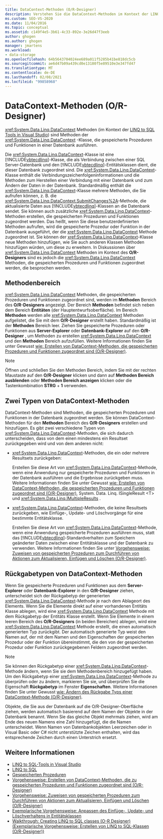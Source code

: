 ```yaml
---
title: DataContext-Methoden (O/R-Designer)
description: Verstehen Sie die DataContext-Methoden im Kontext der LINQ to SQL Tools für Visual Studio. Diese Methoden führen gespeicherte Prozeduren und Funktionen in einer Datenbank aus.
ms.custom: SEO-VS-2020
ms.date: 11/04/2016
ms.topic: conceptual
ms.assetid: c149f4e5-3b61-4c33-892e-3e26d47f3eeb
author: ghogen
ms.author: ghogen
manager: jmartens
ms.workload:
- data-storage
ms.openlocfilehash: 64b5643704024ee689a011f5285b41be818dc5cb
ms.sourcegitcommit: ae6d47b09a439cd0e13180f5e89510e3e347fd47
ms.translationtype: MT
ms.contentlocale: de-DE
ms.lasthandoff: 02/08/2021
ms.locfileid: "99858968"
---
```

# <a name="datacontext-methods-or-designer"></a>DataContext-Methoden (O/R-Designer)

<xref:System.Data.Linq.DataContext> Methoden (im Kontext der [LINQ to SQL Tools in Visual Studio](../data-tools/linq-to-sql-tools-in-visual-studio2.md)) sind Methoden der <xref:System.Data.Linq.DataContext> -Klasse, die gespeicherte Prozeduren und Funktionen in einer Datenbank ausführen.

Die <xref:System.Data.Linq.DataContext>-Klasse ist eine [!INCLUDE[vbtecdlinq](../data-tools/includes/vbtecdlinq_md.md)]-Klasse, die als Verbindung zwischen einer SQL Server-Datenbank und den [!INCLUDE[vbtecdlinq](../data-tools/includes/vbtecdlinq_md.md)]-Entitätsklassen dient, die dieser Datenbank zugeordnet sind. Die <xref:System.Data.Linq.DataContext>-Klasse enthält die Verbindungszeichenfolgeninformationen und die Methoden zum Herstellen einer Verbindung mit einer Datenbank und zum Ändern der Daten in der Datenbank. Standardmäßig enthält die <xref:System.Data.Linq.DataContext>-Klasse mehrere Methoden, die Sie aufrufen können, z. B. die <xref:System.Data.Linq.DataContext.SubmitChanges%2A>-Methode, die aktualisierte Daten aus [!INCLUDE[vbtecdlinq](../data-tools/includes/vbtecdlinq_md.md)]-Klassen an die Datenbank sendet. Sie können auch zusätzliche <xref:System.Data.Linq.DataContext>-Methoden erstellen, die gespeicherten Prozeduren und Funktionen zugeordnet werden. Das heißt, wenn Sie diese benutzerdefinierten Methoden aufrufen, wird die gespeicherte Prozedur oder Funktion in der Datenbank ausgeführt, der die <xref:System.Data.Linq.DataContext> Methode zugeordnet ist. Sie können der <xref:System.Data.Linq.DataContext>-Klasse neue Methoden hinzufügen, wie Sie auch anderen Klassen Methoden hinzufügen würden, um diese zu erweitern. In Diskussionen über <xref:System.Data.Linq.DataContext> Methoden im Kontext des **O/R-Designers** sind es jedoch die <xref:System.Data.Linq.DataContext> Methoden, die gespeicherten Prozeduren und Funktionen zugeordnet werden, die besprochen werden.

## <a name="methods-pane"></a>Methodenbereich

<xref:System.Data.Linq.DataContext> Methoden, die gespeicherten Prozeduren und Funktionen zugeordnet sind, werden im **Methoden** Bereich des **O/R-Designers** angezeigt. Der Bereich **Methoden** befindet sich neben dem Bereich **Entitäten** (der Hauptentwurfsoberfläche). Im Bereich **Methoden** werden alle <xref:System.Data.Linq.DataContext> Methoden aufgelistet, die Sie mit dem **O/R-Designer** erstellt haben. Standardmäßig ist der **Methoden** Bereich leer. Ziehen Sie gespeicherte Prozeduren oder Funktionen aus **Server-Explorer** oder **Datenbank-Explorer** auf den **O/R-Designer** , um Methoden zu erstellen <xref:System.Data.Linq.DataContext> und den **Methoden** Bereich aufzufüllen. Weitere Informationen finden Sie unter Gewusst [wie: Erstellen von DataContext-Methoden, die gespeicherten Prozeduren und Funktionen zugeordnet sind (O/R-Designer)](../data-tools/how-to-create-datacontext-methods-mapped-to-stored-procedures-and-functions-o-r-designer.md).

> [!NOTE]
> Öffnen und schließen Sie den Methoden Bereich, indem Sie mit der rechten Maustaste auf den **O/R-Designer** klicken und dann auf **Methoden Bereich ausblenden** oder **Methoden Bereich anzeigen** klicken oder die Tastenkombination **STRG** + **1** verwenden.

## <a name="two-types-of-datacontext-methods"></a>Zwei Typen von DataContext-Methoden

DataContext-Methoden sind Methoden, die gespeicherten Prozeduren und Funktionen in der Datenbank zugeordnet werden. Sie können DataContext-Methoden für den **Methoden** Bereich des **O/R-Designers** erstellen und hinzufügen. Es gibt zwei verschiedene Typen von <xref:System.Data.Linq.DataContext>-Methoden, die sich dadurch unterscheiden, dass von dem einen mindestens ein Resultset zurückgegeben wird und von dem anderen nicht:

- <xref:System.Data.Linq.DataContext>-Methoden, die ein oder mehrere Resultsets zurückgeben:

   Erstellen Sie diese Art von <xref:System.Data.Linq.DataContext>-Methode, wenn eine Anwendung nur gespeicherte Prozeduren und Funktionen in der Datenbank ausführen und die Ergebnisse zurückgeben muss. Weitere Informationen finden Sie unter Gewusst [wie: Erstellen von DataContext-Methoden, die gespeicherten Prozeduren und Funktionen zugeordnet sind (O/R-Designer)](../data-tools/how-to-create-datacontext-methods-mapped-to-stored-procedures-and-functions-o-r-designer.md), System. Data. Linq. ISingleResult \<T> und <xref:System.Data.Linq.IMultipleResults> .

- <xref:System.Data.Linq.DataContext>-Methoden, die keine Resultsets zurückgeben, wie Einfüge-, Update- und Löschvorgänge für eine bestimmte Entitätsklasse.

   Erstellen Sie diese Art von <xref:System.Data.Linq.DataContext>-Methode, wenn eine Anwendung gespeicherte Prozeduren ausführen muss, statt das [!INCLUDE[vbtecdlinq](../data-tools/includes/vbtecdlinq_md.md)]-Standardverhalten zum Speichern geänderter Daten zwischen einer Entitätsklasse und der Datenbank zu verwenden. Weitere Informationen finden Sie unter [Vorgehensweise: Zuweisen von gespeicherten Prozeduren zum Durchführen von Aktionen zum Aktualisieren, Einfügen und Löschen (O/R-Designer)](../data-tools/how-to-assign-stored-procedures-to-perform-updates-inserts-and-deletes-o-r-designer.md).

## <a name="return-types-of-datacontext-methods"></a>Rückgabetypen von DataContext-Methoden

Wenn Sie gespeicherte Prozeduren und Funktionen aus dem **Server-Explorer** oder **Datenbank-Explorer** in den **O/R-Designer** ziehen, unterscheidet sich der Rückgabetyp der generierten <xref:System.Data.Linq.DataContext>-Methode je nach dem Ablageort des Elements. Wenn Sie die Elemente direkt auf einer vorhandenen Entitäts Klasse ablegen, wird eine <xref:System.Data.Linq.DataContext> Methode mit dem Rückgabetyp der Entitäts Klasse erstellt. Wenn Sie Elemente in einem leeren Bereich des **O/R-Designers** (in beiden Bereichen) ablegen, wird eine <xref:System.Data.Linq.DataContext> Methode erstellt, die einen automatisch generierten Typ zurückgibt. Der automatisch generierte Typ weist den Namen auf, der mit dem Namen und den Eigenschaften der gespeicherten Prozedur oder der Funktion übereinstimmt, die den von der gespeicherten Prozedur oder Funktion zurückgegebenen Feldern zugeordnet werden.

> [!NOTE]
> Sie können den Rückgabetyp einer <xref:System.Data.Linq.DataContext>-Methode ändern, wenn Sie sie dem Methodenbereich hinzugefügt haben. Um den Rückgabetyp einer <xref:System.Data.Linq.DataContext>-Methode zu überprüfen oder zu ändern, markieren Sie sie, und überprüfen Sie die Eigenschaft **Rückgabetyp** im Fenster **Eigenschaften**. Weitere Informationen finden Sie unter Gewusst [wie: Ändern des Rückgabe Typs einer DataContext-Methode (O/R-Designer)](../data-tools/how-to-change-the-return-type-of-a-datacontext-method-o-r-designer.md).

Objekte, die Sie aus der Datenbank auf die O/R-Designer-Oberfläche ziehen, werden automatisch basierend auf dem Namen der Objekte in der Datenbank benannt. Wenn Sie das gleiche Objekt mehrmals ziehen, wird am Ende des neuen Namens eine Zahl hinzugefügt, die die Namen unterscheidet. Wenn Namen von Datenbankobjekten Leerzeichen oder in Visual Basic oder C# nicht unterstützte Zeichen enthalten, wird das entsprechende Zeichen durch einen Unterstrich ersetzt.

## <a name="see-also"></a>Weitere Informationen

- [LINQ to SQL-Tools in Visual Studio](../data-tools/linq-to-sql-tools-in-visual-studio2.md)
- [LINQ to SQL](/dotnet/framework/data/adonet/sql/linq/index)
- [Gespeicherten Prozeduren](/dotnet/framework/data/adonet/sql/linq/stored-procedures)
- [Vorgehensweise: Erstellen von DataContext-Methoden, die zu gespeicherten Prozeduren und Funktionen zugeordnet sind (O/R-Designer)](../data-tools/how-to-create-datacontext-methods-mapped-to-stored-procedures-and-functions-o-r-designer.md)
- [Vorgehensweise: Zuweisen von gespeicherten Prozeduren zum Durchführen von Aktionen zum Aktualisieren, Einfügen und Löschen (O/R-Designer)](../data-tools/how-to-assign-stored-procedures-to-perform-updates-inserts-and-deletes-o-r-designer.md)
- [Exemplarische Vorgehensweise: Anpassen des Einfüge-, Update- und Löschverhaltens in Entitätsklassen](../data-tools/walkthrough-customizing-the-insert-update-and-delete-behavior-of-entity-classes.md)
- [Walkthrough: Creating LINQ to SQL classes (O-R Designer) (Exemplarische Vorgehensweise: Erstellen von LINQ to SQL-Klassen (O/R-Designer))](how-to-create-linq-to-sql-classes-mapped-to-tables-and-views-o-r-designer.md)
